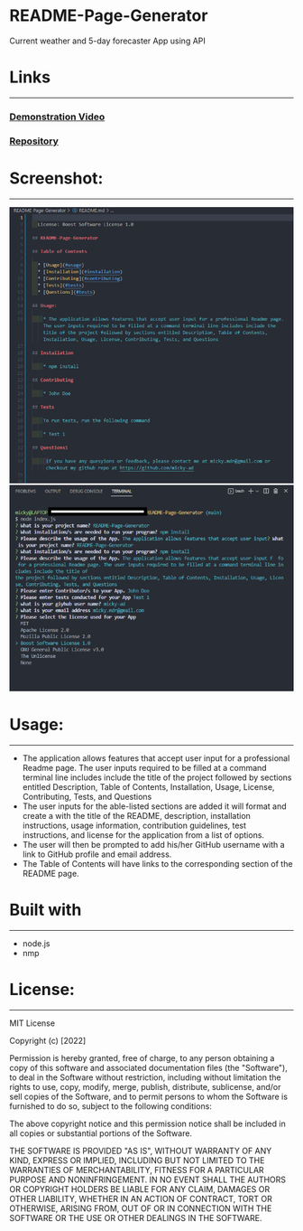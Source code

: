 # README-Page-Generator

Current weather and 5-day forecaster App using API

# Links
-----------------------------------------------------------------------
### [Demonstration Video]()
### [Repository](https://github.com/Micky-Ad/README-Page-Generator)


# Screenshot:
----------------------------------------------------------------------

 ![alt text](./assets/images/Generated-README-Page-Sample.PNG)
 ![alt text](./assets/images/app-input-screenshot.PNG)

# Usage:
----------------------------------------------------------------------
 - The application allows features that accept user input for a professional Readme page. The user inputs required to be filled at a command terminal line includes include the title of the project followed by sections entitled Description, Table of Contents, Installation, Usage, License, Contributing, Tests, and Questions
 - The user inputs for the able-listed sections are added it will format and create a with the title of the README, description, installation instructions, usage information, contribution guidelines, test instructions, and license for the application from a list of options.
 - The user will then be prompted to add his/her GitHub username with a link to  GitHub profile and email address.
 - The Table of Contents will have links to the corresponding section of the README page.


# Built with
-----------------------------------------------------------------------
 - node.js
 - nmp
 
# License:
-----------------------------------------------------------------------
MIT License

  Copyright (c) [2022]

Permission is hereby granted, free of charge, to any person obtaining a copy of this software and associated documentation files (the "Software"), to deal in the Software without restriction, including without limitation the rights to use, copy, modify, merge, publish, distribute, sublicense, and/or sell copies of the Software, and to permit persons to whom the Software is furnished to do so, subject to the following conditions:

The above copyright notice and this permission notice shall be included in all copies or substantial portions of the Software.

THE SOFTWARE IS PROVIDED "AS IS", WITHOUT WARRANTY OF ANY KIND, EXPRESS OR IMPLIED, INCLUDING BUT NOT LIMITED TO THE WARRANTIES OF MERCHANTABILITY, FITNESS FOR A PARTICULAR PURPOSE AND NONINFRINGEMENT. IN NO EVENT SHALL THE AUTHORS OR COPYRIGHT HOLDERS BE LIABLE FOR ANY CLAIM, DAMAGES OR OTHER LIABILITY, WHETHER IN AN ACTION OF CONTRACT, TORT OR OTHERWISE, ARISING FROM, OUT OF OR IN CONNECTION WITH THE SOFTWARE OR THE USE OR OTHER DEALINGS IN THE SOFTWARE.
